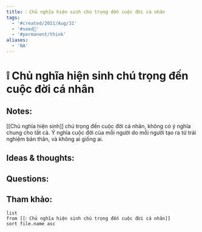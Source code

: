 ```yaml
---
title: ❕ Chủ nghĩa hiện sinh chú trọng đến cuộc đời cá nhân
tags:
  - '#created/2021/Aug/31'
  - '#seed🥜'
  - '#permanent/think'
aliases:
  - 'NA'
---
```

# ❕ Chủ nghĩa hiện sinh chú trọng đến cuộc đời cá nhân

## Notes:
[[Chủ nghĩa hiện sinh]] chú trọng đến cuộc đời cá nhân, không có ý nghĩa chung cho tất cả. Ý nghĩa cuộc đời của mỗi người do mỗi người tạo ra từ trải nghiệm bản thân, và không ai giống ai.

## Ideas & thoughts:

## Questions:


## Tham khảo:
```dataview
list
from [[❕ Chủ nghĩa hiện sinh chú trọng đến cuộc đời cá nhân]]
sort file.name asc
```